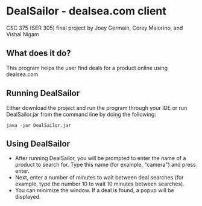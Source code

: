# DealSailor - dealsea.com client
CSC 375 (SER 305) final project by Joey Germain, Corey Maiorino, and Vishal Nigam

## What does it do?
This program helps the user find deals for a product online using dealsea.com

## Running DealSailor
Either download the project and run the program through your IDE or run DealSailor.jar from the command line by doing the following:

`java -jar DealSailor.jar`

## Using DealSailor

- After running DealSailor, you will be prompted to enter the name of a product to search for. Type this name (for example, "camera") and press enter.
- Next, enter a number of minutes to wait between deal searches (for example, type the number 10 to wait 10 minutes between searches).
- You can minimize the window. If a deal is found, a popup will be displayed.
